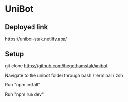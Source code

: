 # UniBot

## Deployed link
https://unibot-stak.netlify.app/

## Setup
git clone https://github.com/thegothamstak/unibot

Navigate to the unibot folder through bash / terminal / zsh

Run "npm install"

Run "npm run dev"
